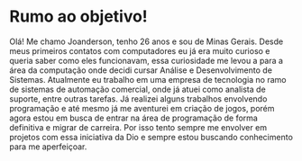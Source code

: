 
# Rumo ao objetivo!

Olá! Me chamo Joanderson, tenho 26 anos e sou de Minas Gerais. Desde meus primeiros contatos com computadores eu já era muito curioso e queria  saber como eles funcionavam, essa curiosidade me levou a para a área da computação onde decidi cursar Análise e Desenvolvimento de Sistemas. Atualmente eu trabalho em uma empresa de tecnologia no ramo de sistemas de automação comercial, onde já atuei como analista de suporte, entre outras tarefas. Já realizei alguns trabalhos envolvendo programação e até mesmo já me aventurei em criação de jogos, porém agora estou em busca de entrar na área de programação de forma definitiva e migrar de carreira. Por isso tento sempre me envolver em projetos com essa iniciativa da Dio e sempre estou buscando conhecimento para me aperfeiçoar. 
